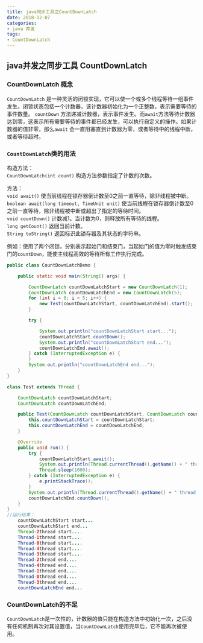 ```yaml
---
title: java同步工具之CountDownLatch
date: 2018-12-07
categories:  
- java 并发  
tags:
- CountDownLatch 
---
```

## java并发之同步工具 CountDownLatch  
### CountDownLatch 概念
`CountDownLatch` 是一种灵活的闭锁实现，它可以使一个或多个线程等待一组事件发生。闭锁状态包括一个计数器，该计数器初始化为一个正整数，表示需要等待的事件数量。
`countDown` 方法递减计数器，表示事件发生。而`await`方法等待计数器达到零，这表示所有需要等待的事件都已经发生，可以执行自定义的操作。如果计数器的值非零，那么`await`
会一直阻塞直到计数器为零，或者等待中的线程中断，或者等待超时。


### `CountDownLatch`类的用法
构造方法：  
`CountDownLatch(int count)` 构造方法参数指定了计数的次数。

方法：   
`void await()`  使当前线程在锁存器倒计数至0之前一直等待，除非线程被中断。  
`boolean await(long timeout, TimeUnit unit)`  使当前线程在锁存器倒计数至0之前一直等待，除非线程被中断或超出了指定的等待时间。  
`void countDown()`  计数减1。当计数为0，则释放所有等待的线程。   
`long getCount()`  返回当前计数。   
`String toString()`  返回标识此锁存器及其状态的字符串。 

例如：使用了两个闭锁，分别表示起始门和结束门，当起始门的值为零时触发结束门的`countDown`，能使主线程高效的等待所有工作执行完成。
```java
public class CountDownLatchDemo {

    public static void main(String[] args) {

        CountDownLatch countDownLatchStart = new CountDownLatch(1);
        CountDownLatch countDownLatchEnd = new CountDownLatch(5);
        for (int i = 0; i < 5; i++) {
            new Test(countDownLatchStart, countDownLatchEnd).start();
        }

        try {

            System.out.println("countDownLatchStart start...");
            countDownLatchStart.countDown();
            System.out.println("countDownLatchStart end...");
            countDownLatchEnd.await();
        } catch (InterruptedException e) {
        }
        System.out.println("countDownLatchEnd end...");
    }
}

class Test extends Thread {

    CountDownLatch countDownLatchStart;
    CountDownLatch countDownLatchEnd;

    public Test(CountDownLatch countDownLatchStart, CountDownLatch countDownLatchEnd) {
        this.countDownLatchStart = countDownLatchStart;
        this.countDownLatchEnd = countDownLatchEnd;
    }

    @Override
    public void run() {
        try {
            countDownLatchStart.await();
            System.out.println(Thread.currentThread().getName() + " thread start....");
            Thread.sleep(1000);
        } catch (InterruptedException e) {
            e.printStackTrace();
        }
        System.out.println(Thread.currentThread().getName() + " thread end....");
        countDownLatchEnd.countDown();
    }
}
//运行结果：
    countDownLatchStart start...
    countDownLatchStart end...
    Thread-2thread start....
    Thread-1thread start....
    Thread-0thread start....
    Thread-4thread start....
    Thread-3thread start....
    Thread-2thread end....
    Thread-4thread end....
    Thread-1thread end....
    Thread-0thread end....
    Thread-3thread end....
    countDownLatchEnd end...
```

### CountDownLatch的不足
`CountDownLatch`是一次性的，计数器的值只能在构造方法中初始化一次，之后没有任何机制再次对其设置值，当`CountDownLatch`使用完毕后，它不能再次被使用。


  
